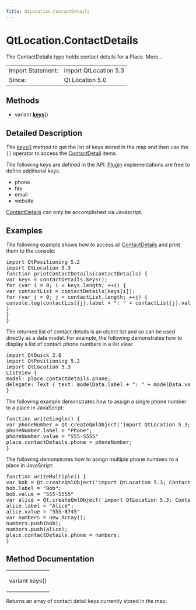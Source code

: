 ```yaml
---
Title: QtLocation.ContactDetails
---
```


# QtLocation.ContactDetails

<span class="subtitle"></span>
<!-- $$$ContactDetails-brief -->
<p>The ContactDetails type holds contact details for a Place. More...</p>
<!-- @@@ContactDetails -->
<table class="alignedsummary">
<tr><td class="memItemLeft rightAlign topAlign"> Import Statement:</td><td class="memItemRight bottomAlign"> import QtLocation 5.3</td></tr><tr><td class="memItemLeft rightAlign topAlign"> Since:</td><td class="memItemRight bottomAlign">  Qt Location 5.0</td></tr></table><ul>
</ul>
<h2 id="methods">Methods</h2>
<ul>
<li class="fn">variant <b><b><a href="#keys-method">keys</a></b></b>()</li>
</ul>
<!-- $$$ContactDetails-description -->
<h2 id="details">Detailed Description</h2>
</p>
<p>The <a href="#keys-method">keys()</a> method to get the list of keys stored in the map and then use the <code>[]</code> operator to access the <a href="QtLocation.ContactDetail.md">ContactDetail</a> items.</p>
<p>The following keys are defined in the API. <a href="QtLocation.location-places-qml.md#plugin">Plugin</a> implementations are free to define additional keys.</p>
<ul>
<li>phone</li>
<li>fax</li>
<li>email</li>
<li>website</li>
</ul>
<p><a href="#">ContactDetails</a> can only be accomplished via Javascript.</p>
<h2 id="examples">Examples</h2>
<p>The following example shows how to access all <a href="QtLocation.ContactDetail.md">ContactDetails</a> and print them to the console:</p>
<pre class="qml">import QtPositioning 5.2
import QtLocation 5.3
<span class="keyword">function</span> <span class="name">printContactDetails</span>(<span class="name">contactDetails</span>) {
var <span class="name">keys</span> = <span class="name">contactDetails</span>.<span class="name">keys</span>();
<span class="keyword">for</span> (<span class="keyword">var</span> <span class="name">i</span> = <span class="number">0</span>; <span class="name">i</span> <span class="operator">&lt;</span> <span class="name">keys</span>.<span class="name">length</span>; ++<span class="name">i</span>) {
var <span class="name">contactList</span> = <span class="name">contactDetails</span>[<span class="name">keys</span>[<span class="name">i</span>]];
<span class="keyword">for</span> (<span class="keyword">var</span> <span class="name">j</span> = <span class="number">0</span>; <span class="name">j</span> <span class="operator">&lt;</span> <span class="name">contactList</span>.<span class="name">length</span>; ++<span class="name">j</span>) {
<span class="name">console</span>.<span class="name">log</span>(<span class="name">contactList</span>[<span class="name">j</span>].<span class="name">label</span> <span class="operator">+</span> <span class="string">&quot;: &quot;</span> <span class="operator">+</span> <span class="name">contactList</span>[<span class="name">j</span>].<span class="name">value</span>);
}
}
}</pre>
<p>The returned list of contact details is an object list and so can be used directly as a data model. For example, the following demonstrates how to display a list of contact phone numbers in a list view:</p>
<pre class="qml">import QtQuick 2.0
import QtPositioning 5.2
import QtLocation 5.3
<span class="type">ListView</span> {
<span class="name">model</span>: <span class="name">place</span>.<span class="name">contactDetails</span>.<span class="name">phone</span>;
<span class="name">delegate</span>: <span class="name">Text</span> { <span class="name">text</span>: <span class="name">modelData</span>.<span class="name">label</span> <span class="operator">+</span> <span class="string">&quot;: &quot;</span> <span class="operator">+</span> <span class="name">modelData</span>.<span class="name">value</span> }
}</pre>
<p>The following example demonstrates how to assign a single phone number to a place in JavaScript:</p>
<pre class="qml"><span class="keyword">function</span> <span class="name">writeSingle</span>() {
var <span class="name">phoneNumber</span> = <span class="name">Qt</span>.<span class="name">createQmlObject</span>(<span class="string">'import QtLocation 5.3; ContactDetail {}'</span>, <span class="name">place</span>);
<span class="name">phoneNumber</span>.<span class="name">label</span> <span class="operator">=</span> <span class="string">&quot;Phone&quot;</span>;
<span class="name">phoneNumber</span>.<span class="name">value</span> <span class="operator">=</span> <span class="string">&quot;555-5555&quot;</span>
<span class="name">place</span>.<span class="name">contactDetails</span>.<span class="name">phone</span> <span class="operator">=</span> <span class="name">phoneNumber</span>;
}</pre>
<p>The following demonstrates how to assign multiple phone numbers to a place in JavaScript:</p>
<pre class="qml"><span class="keyword">function</span> <span class="name">writeMultiple</span>() {
var <span class="name">bob</span> = <span class="name">Qt</span>.<span class="name">createQmlObject</span>(<span class="string">'import QtLocation 5.3; ContactDetail {}'</span>, <span class="name">place</span>);
<span class="name">bob</span>.<span class="name">label</span> <span class="operator">=</span> <span class="string">&quot;Bob&quot;</span>;
<span class="name">bob</span>.<span class="name">value</span> <span class="operator">=</span> <span class="string">&quot;555-5555&quot;</span>
var <span class="name">alice</span> = <span class="name">Qt</span>.<span class="name">createQmlObject</span>(<span class="string">'import QtLocation 5.3; ContactDetail {}'</span>, <span class="name">place</span>);
<span class="name">alice</span>.<span class="name">label</span> <span class="operator">=</span> <span class="string">&quot;Alice&quot;</span>;
<span class="name">alice</span>.<span class="name">value</span> <span class="operator">=</span> <span class="string">&quot;555-8745&quot;</span>
var <span class="name">numbers</span> = new <span class="name">Array</span>();
<span class="name">numbers</span>.<span class="name">push</span>(<span class="name">bob</span>);
<span class="name">numbers</span>.<span class="name">push</span>(<span class="name">alice</span>);
<span class="name">place</span>.<span class="name">contactDetails</span>.<span class="name">phone</span> <span class="operator">=</span> <span class="name">numbers</span>;
}</pre>
<!-- @@@ContactDetails -->
<h2>Method Documentation</h2>
<!-- $$$keys -->
<table class="qmlname"><tr valign="top" id="keys-method"><td class="tblQmlFuncNode"><p><span class="type">variant</span> <span class="name">keys</span>()</p></td></tr></table><p>Returns an array of contact detail keys currently stored in the map.</p>
<!-- @@@keys -->
<br/>
